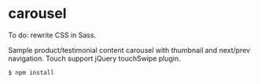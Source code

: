 # carousel

To do: rewrite CSS in Sass.

Sample product/testimonial content carousel with thumbnail and next/prev navigation. Touch support jQuery touchSwipe plugin.

```
$ npm install
```